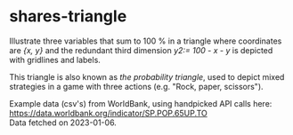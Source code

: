 # shares-triangle
Illustrate three variables that sum to 100 % in a triangle where coordinates are *{x, y}* and the redundant third dimension *y2:= 100 - x - y* is depicted with gridlines and labels.

This triangle is also known as *the probability triangle*, used to depict mixed strategies in a game with three actions (e.g. "Rock, paper, scissors").

Example data (csv's) from WorldBank, using handpicked API calls here: 
https://data.worldbank.org/indicator/SP.POP.65UP.TO  
Data fetched on 2023-01-06.
